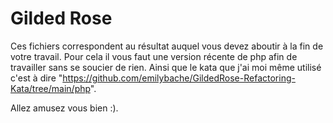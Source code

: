 # Gilded Rose

Ces fichiers correspondent au résultat auquel vous devez aboutir à la fin de votre travail.
Pour cela il vous faut une version récente de php afin de travailler sans se soucier de rien.
Ainsi que le kata que j'ai moi même utilisé c'est à dire "https://github.com/emilybache/GildedRose-Refactoring-Kata/tree/main/php".


Allez amusez vous bien :).
